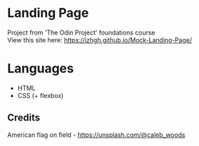 # Landing Page
Project from 'The Odin Project' foundations course\
View this site here: https://izhgh.github.io/Mock-Landing-Page/
# Languages
- HTML
- CSS (+ flexbox)
## Credits
American flag on field - https://unsplash.com/@caleb_woods